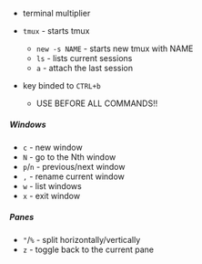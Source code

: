 - terminal multiplier
- `tmux` - starts tmux
	- `new -s NAME` - starts new tmux with NAME
	- `ls` - lists current sessions
	- `a` - attach the last session

- key binded to `CTRL+b`
	- USE BEFORE ALL COMMANDS!!

##### Windows
- `c` - new window
- `N` - go to the Nth window
- `p`/`n` - previous/next window
- `,` - rename current window
- `w` - list windows
- `x` - exit window

##### Panes
- `"`/`%` - split horizontally/vertically
- `z` - toggle back to the current pane

